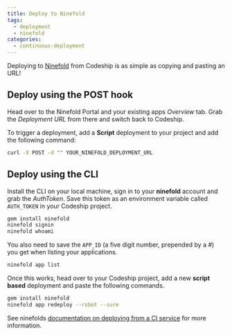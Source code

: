 ```yaml
---
title: Deploy to Ninefold
tags:
  - deployment
  - ninefold
categories:
  - continuous-deployment
---
```

Deploying to [Ninefold](https://ninefold.com/) from Codeship is as simple as copying and pasting an URL!

## Deploy using the POST hook

Head over to the Ninefold Portal and your existing apps _Overview_ tab. Grab the _Deployment URL_ from there and switch back to Codeship.

To trigger a deployment, add a **Script** deployment to your project and add the following command:

```bash
curl -X POST -d "" YOUR_NINEFOLD_DEPLOYMENT_URL
```

## Deploy using the CLI

Install the CLI on your local machine, sign in to your **ninefold** account and grab the *AuthToken*. Save this token as an environment variable called `AUTH_TOKEN` in your Codeship project.

```bash
gem install ninefold
ninefold signin
ninefold whoami
```

You also need to save the `APP_ID` (a five digit number, prepended by a *#*) you get when listing your applications.

```bash
ninefold app list
```

Once this works, head over to your Codeship project, add a new **script based** deployment and paste the following commands.

```bash
gem install ninefold
ninefold app redeploy --robot --sure
```

See ninefolds [documentation on deploying from a CI service](http://help.ninefold.com/apps/deployment_with_continuous_integration_ci/) for more information.

